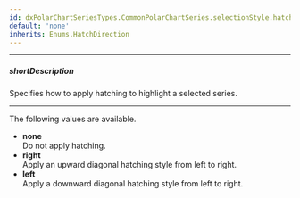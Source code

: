 ```yaml
---
id: dxPolarChartSeriesTypes.CommonPolarChartSeries.selectionStyle.hatching.direction
default: 'none'
inherits: Enums.HatchDirection
---
```

---
##### shortDescription
Specifies how to apply hatching to highlight a selected series.

---
The following values are available.

* **none**   
Do not apply hatching.
* **right**   
Apply an upward diagonal hatching style from left to right.
* **left**   
Apply a downward diagonal hatching style from left to right.
